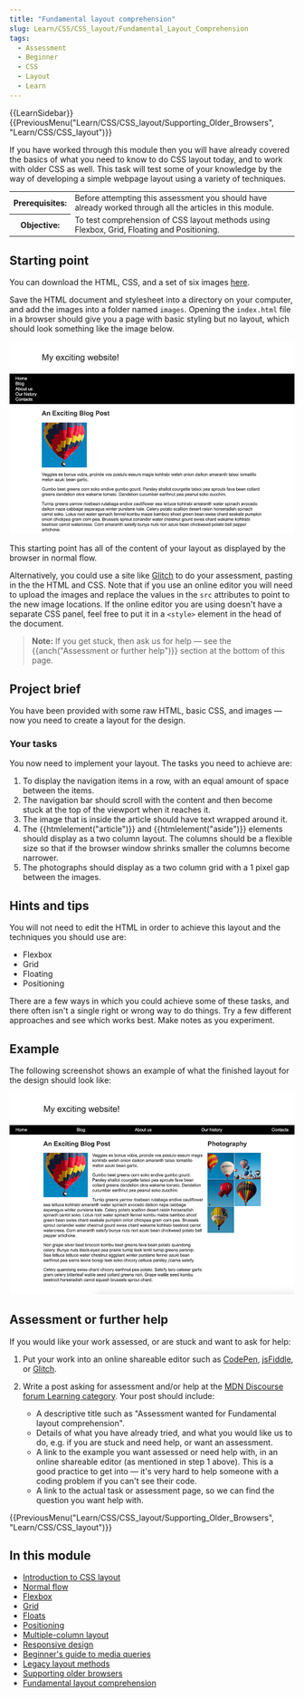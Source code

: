 ```yaml
---
title: "Fundamental layout comprehension"
slug: Learn/CSS/CSS_layout/Fundamental_Layout_Comprehension
tags:
  - Assessment
  - Beginner
  - CSS
  - Layout
  - Learn
---
```


{{LearnSidebar}}
{{PreviousMenu("Learn/CSS/CSS_layout/Supporting_Older_Browsers", "Learn/CSS/CSS_layout")}}

If you have worked through this module then you will have already covered the basics of what you need to know to do CSS layout today, and to work with older CSS as well. This task will test some of your knowledge by the way of developing a simple webpage layout using a variety of techniques.

<table>
  <tbody>
    <tr>
      <th scope="row">Prerequisites:</th>
      <td>
        Before attempting this assessment you should have already worked through
        all the articles in this module.
      </td>
    </tr>
    <tr>
      <th scope="row">Objective:</th>
      <td>
        To test comprehension of CSS layout methods using Flexbox, Grid, Floating and Positioning.
      </td>
    </tr>
  </tbody>
</table>

## Starting point

You can download the HTML, CSS, and a set of six images [here](https://github.com/mdn/learning-area/tree/main/css/css-layout/fundamental-layout-comprehension).

Save the HTML document and stylesheet into a directory on your computer, and add the images into a folder named `images`. Opening the `index.html` file in a browser should give you a page with basic styling but no layout, which should look something like the image below.

![](layout-task-start.png)

This starting point has all of the content of your layout as displayed by the browser in normal flow.

Alternatively, you could use a site like [Glitch](https://glitch.com/) to do your assessment, pasting in the the HTML and CSS. Note that if you use an online editor you will need to upload the images and replace the values in the `src` attributes to point to the new image locations. If the online editor you are using doesn't have a separate CSS panel, feel free to put it in a `<style>` element in the head of the document.

> **Note:** If you get stuck, then ask us for help — see the {{anch("Assessment or further help")}} section at the bottom of this page.

## Project brief

You have been provided with some raw HTML, basic CSS, and images — now you need to create a layout for the design.

### Your tasks

You now need to implement your layout. The tasks you need to achieve are:

1. To display the navigation items in a row, with an equal amount of space between the items.
2. The navigation bar should scroll with the content and then become stuck at the top of the viewport when it reaches it.
3. The image that is inside the article should have text wrapped around it.
4. The {{htmlelement("article")}} and {{htmlelement("aside")}} elements should display as a two column layout. The columns should be a flexible size so that if the browser window shrinks smaller the columns become narrower.
5. The photographs should display as a two column grid with a 1 pixel gap between the images.

## Hints and tips

You will not need to edit the HTML in order to achieve this layout and the techniques you should use are:

- Flexbox
- Grid
- Floating
- Positioning

There are a few ways in which you could achieve some of these tasks, and there often isn't a single right or wrong way to do things. Try a few different approaches and see which works best. Make notes as you experiment.

## Example

The following screenshot shows an example of what the finished layout for the design should look like:

![](layout-task-complete.png)

## Assessment or further help

If you would like your work assessed, or are stuck and want to ask for help:

1. Put your work into an online shareable editor such as [CodePen](https://codepen.io/), [jsFiddle](https://jsfiddle.net/), or [Glitch](https://glitch.com/).
2. Write a post asking for assessment and/or help at the [MDN Discourse forum Learning category](https://discourse.mozilla.org/c/mdn/learn). Your post should include:

   - A descriptive title such as "Assessment wanted for Fundamental layout comprehension".
   - Details of what you have already tried, and what you would like us to do, e.g. if you are stuck and need help, or want an assessment.
   - A link to the example you want assessed or need help with, in an online shareable editor (as mentioned in step 1 above). This is a good practice to get into — it's very hard to help someone with a coding problem if you can't see their code.
   - A link to the actual task or assessment page, so we can find the question you want help with.

{{PreviousMenu("Learn/CSS/CSS_layout/Supporting_Older_Browsers", "Learn/CSS/CSS_layout")}}

## In this module

- [Introduction to CSS layout](/en-US/docs/Learn/CSS/CSS_layout/Introduction)
- [Normal flow](/en-US/docs/Learn/CSS/CSS_layout/Normal_Flow)
- [Flexbox](/en-US/docs/Learn/CSS/CSS_layout/Flexbox)
- [Grid](/en-US/docs/Learn/CSS/CSS_layout/Grids)
- [Floats](/en-US/docs/Learn/CSS/CSS_layout/Floats)
- [Positioning](/en-US/docs/Learn/CSS/CSS_layout/Positioning)
- [Multiple-column layout](/en-US/docs/Learn/CSS/CSS_layout/Multiple-column_Layout)
- [Responsive design](/en-US/docs/Learn/CSS/CSS_layout/Responsive_Design)
- [Beginner's guide to media queries](/en-US/docs/Learn/CSS/CSS_layout/Media_queries)
- [Legacy layout methods](/en-US/docs/Learn/CSS/CSS_layout/Legacy_Layout_Methods)
- [Supporting older browsers](/en-US/docs/Learn/CSS/CSS_layout/Supporting_Older_Browsers)
- [Fundamental layout comprehension](/en-US/docs/Learn/CSS/CSS_layout/Fundamental_Layout_Comprehension)